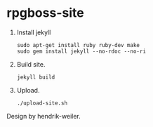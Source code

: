 rpgboss-site
============

1. Install jekyll
    ```
    sudo apt-get install ruby ruby-dev make
    sudo gem install jekyll --no-rdoc --no-ri
    ```

2. Build site.
    ```
    jekyll build
    ```

3. Upload.
    ```
    ./upload-site.sh
    ```

Design by hendrik-weiler.
